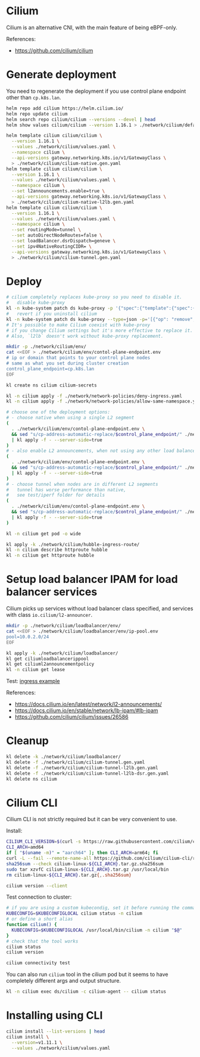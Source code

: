 
# Cilium

Cilium is an alternative CNI, with the main feature of being eBPF-only.

References:
- https://github.com/cilium/cilium

# Generate deployment

You need to regenerate the deployment if you use control plane endpoint other than `cp.k8s.lan`.

```bash
helm repo add cilium https://helm.cilium.io/
helm repo update cilium
helm search repo cilium/cilium --versions --devel | head
helm show values cilium/cilium --version 1.16.1 > ./network/cilium/default-values.yaml

helm template cilium cilium/cilium \
  --version 1.16.1 \
  --values ./network/cilium/values.yaml \
  --namespace cilium \
  --api-versions gateway.networking.k8s.io/v1/GatewayClass \
  > ./network/cilium/cilium-native.gen.yaml
helm template cilium cilium/cilium \
  --version 1.16.1 \
  --values ./network/cilium/values.yaml \
  --namespace cilium \
  --set l2announcements.enable=true \
  --api-versions gateway.networking.k8s.io/v1/GatewayClass \
  > ./network/cilium/cilium-native-l2lb.gen.yaml
helm template cilium cilium/cilium \
  --version 1.16.1 \
  --values ./network/cilium/values.yaml \
  --namespace cilium \
  --set routingMode=tunnel \
  --set autoDirectNodeRoutes=false \
  --set loadBalancer.dsrDispatch=geneve \
  --set ipv4NativeRoutingCIDR= \
  --api-versions gateway.networking.k8s.io/v1/GatewayClass \
  > ./network/cilium/cilium-tunnel.gen.yaml
```

# Deploy

```bash
# cilium completely replaces kube-proxy so you need to disable it.
#   disable kube-proxy
kl -n kube-system patch ds kube-proxy -p '{"spec":{"template":{"spec":{"nodeSelector":{"enable-kube-proxy": "true"}}}}}'
#   revert if you uninstall cilium
kl -n kube-system patch ds kube-proxy --type=json -p='[{"op": "remove", "path": "/spec/template/spec/nodeSelector/enable-kube-proxy"}]'
# It's possible to make Cilium coexist with kube-proxy
# if you change Cilium settings but it's more effective to replace it.
# Also, `l2lb` doesn't work without kube-proxy replacement.

mkdir -p ./network/cilium/env/
cat <<EOF > ./network/cilium/env/contol-plane-endpoint.env
# ip or domain that points to your control plane nodes
# same as what you set during cluster creation
control_plane_endpoint=cp.k8s.lan
EOF

kl create ns cilium cilium-secrets

kl -n cilium apply -f ./network/network-policies/deny-ingress.yaml
kl -n cilium apply -f ./network/network-policies/allow-same-namespace.yaml

# choose one of the deployment options:
# - choose native when using a single L2 segment
(
  . ./network/cilium/env/contol-plane-endpoint.env \
  && sed "s/cp-address-automatic-replace/$control_plane_endpoint/" ./network/cilium/cilium-native.gen.yaml \
  | kl apply -f - --server-side=true
)
# - also enable L2 announcements, when not using any other load balancer provider
(
  . ./network/cilium/env/contol-plane-endpoint.env \
  && sed "s/cp-address-automatic-replace/$control_plane_endpoint/" ./network/cilium/cilium-native-l2lb.gen.yaml \
  | kl apply -f - --server-side=true
)
# - choose tunnel when nodes are in different L2 segments
#   tunnel has worse performance than native,
#   see test/iperf folder for details
(
  . ./network/cilium/env/contol-plane-endpoint.env \
  && sed "s/cp-address-automatic-replace/$control_plane_endpoint/" ./network/cilium/cilium-tunnel.gen.yaml \
  | kl apply -f - --server-side=true
)

kl -n cilium get pod -o wide

kl apply -k ./network/cilium/hubble-ingress-route/
kl -n cilium describe httproute hubble
kl -n cilium get httproute hubble
```

# Setup load balancer IPAM for load balancer services

Cilium picks up services without load balancer class specified,
and services with class `io.cilium/l2-announcer`.

```bash
mkdir -p ./network/cilium/loadbalancer/env/
cat <<EOF > ./network/cilium/loadbalancer/env/ip-pool.env
pool=10.0.2.0/24
EOF
```

```bash
kl apply -k ./network/cilium/loadbalancer/
kl get ciliumloadbalancerippool
kl get ciliuml2announcementpolicy
kl -n cilium get lease
```

Test: [ingress example](../../test/ingress/readme.md)

References:
- https://docs.cilium.io/en/latest/network/l2-announcements/
- https://docs.cilium.io/en/stable/network/lb-ipam/#lb-ipam
- https://github.com/cilium/cilium/issues/26586

# Cleanup

```bash
kl delete -k ./network/cilium/loadbalancer/
kl delete -f ./network/cilium/cilium-tunnel.gen.yaml
kl delete -f ./network/cilium/cilium-tunnel-l2lb.gen.yaml
kl delete -f ./network/cilium/cilium-tunnel-l2lb-dsr.gen.yaml
kl delete ns cilium
```

# Cilium CLI

Cilium CLI is not strictly required but it can be very convenient to use.

Install:

```bash
CILIUM_CLI_VERSION=$(curl -s https://raw.githubusercontent.com/cilium/cilium-cli/main/stable.txt)
CLI_ARCH=amd64
if [ "$(uname -m)" = "aarch64" ]; then CLI_ARCH=arm64; fi
curl -L --fail --remote-name-all https://github.com/cilium/cilium-cli/releases/download/${CILIUM_CLI_VERSION}/cilium-linux-${CLI_ARCH}.tar.gz{,.sha256sum}
sha256sum --check cilium-linux-${CLI_ARCH}.tar.gz.sha256sum
sudo tar xzvfC cilium-linux-${CLI_ARCH}.tar.gz /usr/local/bin
rm cilium-linux-${CLI_ARCH}.tar.gz{,.sha256sum}

cilium version --client
```

Test connection to cluster:

```bash
# if you are using a custom kubecondig, set it before running the command
KUBECONFIG=$KUBECONFIGLOCAL cilium status -n cilium
# or define a short alias
function cilium() {
  KUBECONFIG=$KUBECONFIGLOCAL /usr/local/bin/cilium -n cilium "$@"
}
# check that the tool works
cilium status
cilium version

cilium connectivity test
```

You can also run `cilium` tool in the cilium pod
but it seems to have completely different args and output structure.

```bash
kl -n cilium exec ds/cilium -c cilium-agent -- cilium status
```

# Installing using CLI

```bash
cilium install --list-versions | head
cilium install \
  --version=v1.11.1 \
  --values ./network/cilium/values.yaml
```
